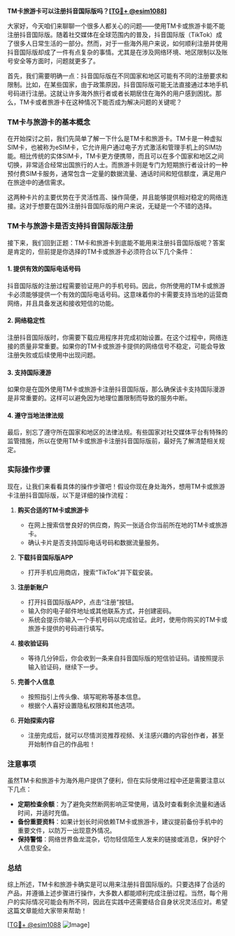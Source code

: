 **TM卡旅游卡可以注册抖音国际版吗？[[TG💪+ @esim1088](https://t.me/s/esim1088)]**

大家好，今天咱们来聊聊一个很多人都关心的问题——使用TM卡或旅游卡能不能注册抖音国际版。随着社交媒体在全球范围内的普及，抖音国际版（TikTok）成了很多人日常生活的一部分。然而，对于一些海外用户来说，如何顺利注册并使用抖音国际版却成了一件有点复杂的事情。尤其是在涉及网络环境、地区限制以及账号安全等方面时，问题就更多了。

首先，我们需要明确一点：抖音国际版在不同国家和地区可能有不同的注册要求和限制。比如，在某些国家，由于政策原因，抖音国际版可能无法直接通过本地手机号码进行注册。这就让许多海外旅行者或者长期居住在海外的用户感到困扰。那么，TM卡或者旅游卡在这种情况下能否成为解决问题的关键呢？

### TM卡与旅游卡的基本概念

在开始探讨之前，我们先简单了解一下什么是TM卡和旅游卡。TM卡是一种虚拟SIM卡，也被称为eSIM卡，它允许用户通过电子方式激活和管理手机上的SIM功能。相比传统的实体SIM卡，TM卡更方便携带，而且可以在多个国家和地区之间切换，非常适合经常出国旅行的人士。而旅游卡则是专门为短期旅行者设计的一种预付费SIM卡服务，通常包含一定量的数据流量、通话时间和短信额度，满足用户在旅途中的通信需求。

这两种卡片的主要优势在于灵活性高、操作简便，并且能够提供相对稳定的网络连接。这对于想要在国外注册抖音国际版的用户来说，无疑是一个不错的选择。

### TM卡与旅游卡是否支持抖音国际版注册

接下来，我们回到正题：TM卡和旅游卡到底能不能用来注册抖音国际版呢？答案是肯定的，但前提是你选择的TM卡或旅游卡必须符合以下几个条件：

#### 1. 提供有效的国际电话号码
抖音国际版的注册过程需要验证用户的手机号码。因此，你所使用的TM卡或旅游卡必须能够提供一个有效的国际电话号码。这意味着你的卡需要支持当地的运营商网络，并且具备发送和接收短信的功能。

#### 2. 网络稳定性
注册抖音国际版时，你需要下载应用程序并完成初始设置。在这个过程中，网络连接的质量非常重要。如果你的TM卡或旅游卡提供的网络信号不稳定，可能会导致注册失败或后续使用中出现问题。

#### 3. 支持国际漫游
如果你是在国外使用TM卡或旅游卡注册抖音国际版，那么确保该卡支持国际漫游是非常重要的。这样可以避免因为地理位置限制而导致的服务中断。

#### 4. 遵守当地法律法规
最后，别忘了遵守所在国家和地区的法律法规。有些国家对社交媒体平台有特殊的监管措施，所以在使用TM卡或旅游卡注册抖音国际版前，最好先了解清楚相关规定。

### 实际操作步骤

现在，让我们来看看具体的操作步骤吧！假设你现在身处海外，想用TM卡或旅游卡注册抖音国际版，以下是详细的操作流程：

1. **购买合适的TM卡或旅游卡**
   - 在网上搜索信誉良好的供应商，购买一张适合你当前所在地的TM卡或旅游卡。
   - 确认卡片是否支持国际电话号码和数据流量服务。

2. **下载抖音国际版APP**
   - 打开手机应用商店，搜索“TikTok”并下载安装。

3. **注册新账户**
   - 打开抖音国际版APP，点击“注册”按钮。
   - 输入你的电子邮件地址或其他联系方式，并创建密码。
   - 系统会提示你输入一个手机号码以完成验证。此时，使用你购买的TM卡或旅游卡提供的号码进行填写。

4. **接收验证码**
   - 等待几分钟后，你会收到一条来自抖音国际版的短信验证码。请按照提示输入验证码，继续下一步。

5. **完善个人信息**
   - 按照指引上传头像、填写昵称等基本信息。
   - 根据个人喜好设置隐私权限和其他选项。

6. **开始探索内容**
   - 注册完成后，就可以尽情浏览推荐视频、关注感兴趣的内容创作者，甚至开始制作自己的作品啦！

### 注意事项

虽然TM卡和旅游卡为海外用户提供了便利，但在实际使用过程中还是需要注意以下几点：

- **定期检查余额**：为了避免突然断网影响正常使用，请及时查看剩余流量和通话时间，并适时充值。
- **备份重要资料**：如果计划长时间依赖TM卡或旅游卡，建议提前备份手机中的重要文件，以防万一出现意外情况。
- **保持警惕**：网络世界鱼龙混杂，切勿轻信陌生人发来的链接或消息，保护好个人信息安全。

### 总结

综上所述，TM卡和旅游卡确实是可以用来注册抖音国际版的。只要选择了合适的产品，并遵循上述步骤进行操作，大多数人都能顺利完成注册过程。当然，每个用户的实际情况可能会有所不同，因此在实践中还需要结合自身状况灵活应对。希望这篇文章能给大家带来帮助！

[[TG💪+ @esim1088](https://t.me/s/esim1088) ![Image](https://i.postimg.cc/4NQfJmqS/Snipaste-2025-05-13-00-14-12.png)]